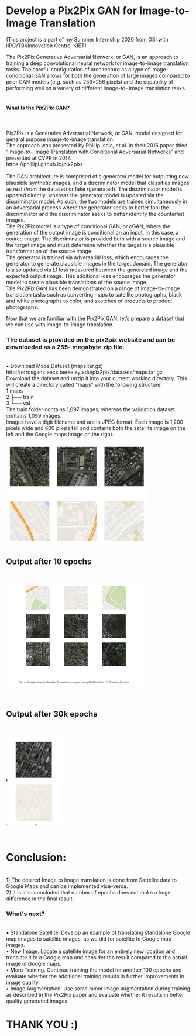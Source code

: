 
# Develop a Pix2Pix GAN for Image-to-Image Translation </br>
(This project is a part of my Summer Internship 2020 from OSI with IIPC/TBI/Innovation Centre, KIET) </br>

The Pix2Pix Generative Adversarial Network, or GAN, is an approach to training a deep convolutional neural network for image-to-image translation tasks.
The careful configuration of architecture as a type of image-conditional GAN allows for both the generation of large images compared to prior GAN models (e.g. such as 256×256 pixels) and the capability of performing well on a variety of different image-to- image translation tasks.
</br></br></brr>

<h4>What Is the Pix2Pix GAN? </h4></br></br>
Pix2Pix is a Generative Adversarial Network, or GAN, model designed for general purpose image-to-image translation. </br>
The approach was presented by Phillip Isola, et al. in their 2016 paper titled “Image-to- Image Translation with Conditional Adversarial Networks” and presented at CVPR in 2017.</br>
https://phillipi.github.io/pix2pix/ </br></br>
The GAN architecture is comprised of a generator model for outputting new plausible synthetic images, and a discriminator model that classifies images as real (from the dataset) or fake (generated). The discriminator model is updated directly, whereas the generator model is updated via the discriminator model. As such, the two models are trained simultaneously in an adversarial process where the generator seeks to better fool the discriminator and the discriminator seeks to better identify the counterfeit images. </br>
The Pix2Pix model is a type of conditional GAN, or cGAN, where the generation of the output image is conditional on an input, in this case, a source image. The discriminator is provided both with a source image and the target image and must determine whether the target is a plausible transformation of the source image. </br>
The generator is trained via adversarial loss, which encourages the generator to generate plausible images in the target domain. The generator is also updated via L1 loss measured between the generated image and the expected output image. This additional loss encourages the generator model to create plausible translations of the source image. </br>
The Pix2Pix GAN has been demonstrated on a range of image-to-image translation tasks such as converting maps to satellite photographs, black and white photographs to color, and sketches of products to product photographs. </br>
     
Now that we are familiar with the Pix2Pix GAN, let’s prepare a dataset that we can use with image-to-image translation.</br>

<h3> The dataset is provided on the pix2pix website and can be downloaded as a 255- megabyte zip file. </h3> </br>
• Download Maps Dataset (maps.tar.gz) http://efrosgans.eecs.berkeley.edu/pix2pix/datasets/maps.tar.gz </br>
Download the dataset and unzip it into your current working directory. This will create a directory called “maps” with the following structure: </br>
1 maps </br>
2 ├── train </br >3 └── val </br>
The train folder contains 1,097 images, whereas the validation dataset contains 1,099 images. </br>
Images have a digit filename and are in JPEG format. Each image is 1,200 pixels wide and 600 pixels tall and contains both the satellite image on the left and the Google maps image on the right.  </br>

![Plot of Three Image Pairs Showing Satellite and Google maps Images](https://github.com/4vedi/Pix2Pix_GAN/blob/master/Plot1.png)

<h2> Output after 10 epochs </h2> </br>

![Plot after 10 epochs](https://github.com/4vedi/Pix2Pix_GAN/blob/master/Plot2.png)

</br>
<h2> Output after 30k epochs </h2> </br>

![Plot after 30k epochs](https://github.com/4vedi/Pix2Pix_GAN/blob/master/Plot3.png)

</br>

<h1>Conclusion:</h1> </br>
1) The desired Image to Image translation is done from Sattelite data to Google Maps and can be implemented vice-versa.</br>
2) It is also concluded that number of epochs does not make a huge difference in the final result. </br>

<h3> What's next? </h3> </br>
• Standalone Satellite. Develop an example of translating standalone Google map images to satellite images, as we did for satellite to Google map images. </br>
• New Image. Locate a satellite image for an entirely new location and translate it to a Google map and consider the result compared to the actual image in Google maps. </br>
• More Training. Continue training the model for another 100 epochs and evaluate whether the additional training results in further improvements in image quality. </br>
• Image Augmentation. Use some minor image augmentation during training as described in the Pix2Pix paper and evaluate whether it results in better quality generated images </br>

# THANK YOU :)
